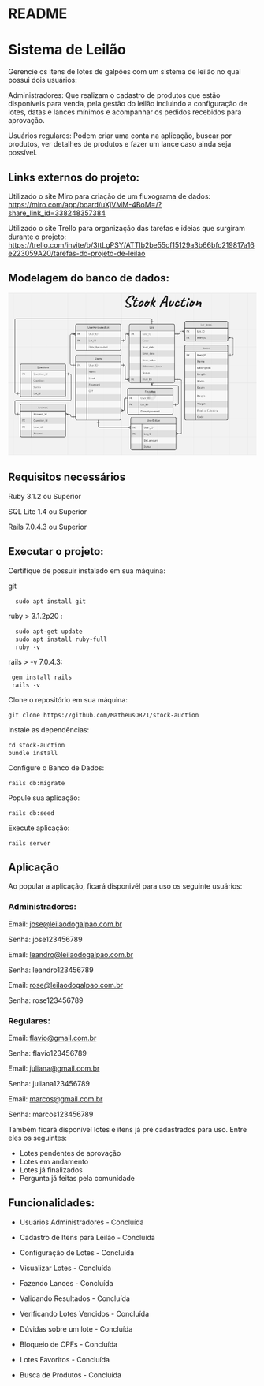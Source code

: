 # README
 
# Sistema de Leilão 


Gerencie os itens de lotes de galpões com um sistema de leilão no qual possui dois usuários: 

Administradores: Que realizam o cadastro de produtos que estão disponíveis para venda, pela gestão do leilão incluindo a configuração de lotes, datas e lances mínimos e acompanhar os  pedidos recebidos para aprovação.

Usuários regulares: Podem criar uma conta na aplicação, buscar por produtos, ver detalhes de produtos e fazer um lance caso ainda seja possível.

## Links externos do projeto: 

Utilizado o site Miro para criação de um fluxograma de dados:
 https://miro.com/app/board/uXjVMM-4BoM=/?share_link_id=338248357384

Utilizado o site Trello para organização das tarefas e ideias que surgiram durante o projeto:
 https://trello.com/invite/b/3ttLgPSY/ATTIb2be55cf15129a3b66bfc219817a16e223059A20/tarefas-do-projeto-de-leilao

## Modelagem do banco de dados: 
![Modelagem do banco de dados](app/assets/images/modelagem.png)


## Requisitos necessários

Ruby 3.1.2 ou Superior

SQL Lite 1.4 ou Superior

Rails 7.0.4.3 ou Superior

## Executar o projeto:
Certifique de possuir instalado em sua máquina:

git
```terminal
  sudo apt install git
```
ruby > 3.1.2p20 :
```terminal
  sudo apt-get update
  sudo apt install ruby-full
  ruby -v 
```

rails > -v 7.0.4.3: 
``` terminal
 gem install rails   
 rails -v
```

Clone o repositório em sua máquina:
``` terminal
git clone https://github.com/MatheusOB21/stock-auction
```

Instale as dependências:
``` terminal
cd stock-auction
bundle install
```

Configure o Banco de Dados:
``` terminal
rails db:migrate
```

Popule sua aplicação:
``` terminal
rails db:seed
```

Execute aplicação: 
``` terminal
rails server
```
## Aplicação

Ao popular a aplicação, ficará disponivél para uso os seguinte usuários: 

### Administradores:

Email: jose@leilaodogalpao.com.br

Senha: jose123456789

Email: leandro@leilaodogalpao.com.br

Senha: leandro123456789

Email: rose@leilaodogalpao.com.br

Senha: rose123456789

### Regulares:

Email: flavio@gmail.com.br

Senha: flavio123456789

Email: juliana@gmail.com.br

Senha: juliana123456789

Email: marcos@gmail.com.br

Senha: marcos123456789


Também ficará disponível lotes e itens já pré cadastrados para uso. Entre eles os seguintes:

- Lotes pendentes de aprovação
- Lotes em andamento
- Lotes já finalizados
- Pergunta já feitas pela comunidade


## Funcionalidades:
- Usuários Administradores - Concluída

- Cadastro de Itens para Leilão - Concluída

- Configuração de Lotes - Concluída

- Visualizar Lotes - Concluída

- Fazendo Lances - Concluída

- Validando Resultados - Concluída

- Verificando Lotes Vencidos - Concluída

- Dúvidas sobre um lote - Concluída

- Bloqueio de CPFs - Concluída

- Lotes Favoritos - Concluída

- Busca de Produtos - Concluída

